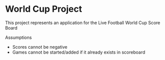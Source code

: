 
# World Cup Project

This project represents an application for the Live Football World Cup Score Board

Assumptions
- Scores cannot be negative
- Games cannot be started/added if it already exists in scoreboard


